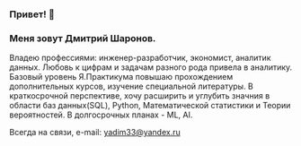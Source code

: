 ### Привет!  👋

### Меня зовут Дмитрий Шаронов.
Владею профессиями: инженер-разработчик, экономист, аналитик данных.
Любовь к цифрам и задачам разного рода привела в аналитику.
Базовый уровень Я.Практикума повышаю прохождением дополнительных курсов, изучение специальной литературы.
В краткосрочной перспективе, хочу расширить и углубить значния в области баз данных(SQL), Python, Математической статистики и Теории вероятностей. 
В долгосрочных планах - ML, AI.

Всегда на связи, e-mail: yadim33@yandex.ru





<!--
**dmisharo/dmisharo** is a ✨ _special_ ✨ repository because its `README.md` (this file) appears on your GitHub profile.

Here are some ideas to get you started:

- 🔭 I’m currently working on ...
- 🌱 I’m currently learning ...
- 👯 I’m looking to collaborate on ...
- 🤔 I’m looking for help with ...
- 💬 Ask me about ...
- 📫 How to reach me: ...
- 😄 Pronouns: ...
- ⚡ Fun fact: ...
-->

